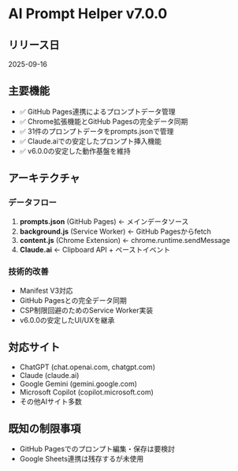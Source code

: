 # AI Prompt Helper v7.0.0

## リリース日
2025-09-16

## 主要機能
- ✅ GitHub Pages連携によるプロンプトデータ管理
- ✅ Chrome拡張機能とGitHub Pagesの完全データ同期
- ✅ 31件のプロンプトデータをprompts.jsonで管理
- ✅ Claude.aiでの安定したプロンプト挿入機能
- ✅ v6.0.0の安定した動作基盤を維持

## アーキテクチャ
### データフロー
1. **prompts.json** (GitHub Pages) ← メインデータソース
2. **background.js** (Service Worker) ← GitHub Pagesからfetch
3. **content.js** (Chrome Extension) ← chrome.runtime.sendMessage
4. **Claude.ai** ← Clipboard API + ペーストイベント

### 技術的改善
- Manifest V3対応
- GitHub Pagesとの完全データ同期
- CSP制限回避のためのService Worker実装
- v6.0.0の安定したUI/UXを継承

## 対応サイト
- ChatGPT (chat.openai.com, chatgpt.com)
- Claude (claude.ai)
- Google Gemini (gemini.google.com)
- Microsoft Copilot (copilot.microsoft.com)
- その他AIサイト多数

## 既知の制限事項
- GitHub Pagesでのプロンプト編集・保存は要検討
- Google Sheets連携は残存するが未使用
